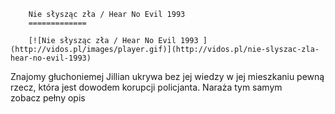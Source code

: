 
        Nie słysząc zła / Hear No Evil 1993 
        =============
        
        [![Nie słysząc zła / Hear No Evil 1993 ](http://vidos.pl/images/player.gif)](http://vidos.pl/nie-slyszac-zla-hear-no-evil-1993)
        
        
 Znajomy głuchoniemej Jillian ukrywa bez jej wiedzy w jej mieszkaniu pewną rzecz, która jest dowodem korupcji policjanta. Naraża tym samym zobacz pełny opis
    